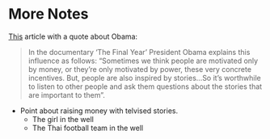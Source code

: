 # More Notes

[This](https://www.thelifeyoucansave.org/blog/reading-listening-and-viewing-lists-for-altruism/) article with a quote about Obama:

> In the documentary ‘The Final Year’ President Obama explains this  influence as follows: “Sometimes we think people are motivated only by  money, or they’re only motivated by power, these very concrete  incentives. But, people are also inspired by stories…So it’s worthwhile  to listen to other people and ask them questions about the stories that  are important to them”.

- Point about raising money with telvised stories.
  - The girl in the well
  - The Thai football team in the well